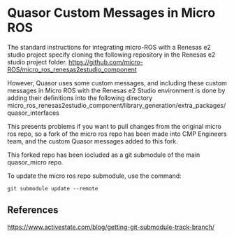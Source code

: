 # Quasor Custom Messages in Micro ROS
The standard instructions for integrating micro-ROS with a Renesas e2 studio project specify cloning the following repository in the Renesas e2 studio project folder.
https://github.com/micro-ROS/micro_ros_renesas2estudio_component

However, Quasor uses some custom messages, and including these custom messages in Micro ROS with the Renesas e2 Studio environment is done by adding their definitions into the following directory
micro_ros_renesas2estudio_component/library_generation/extra_packages/quasor_interfaces

This presents problems if you want to pull changes from the original micro ros repo, so a fork of the micro ros repo has been made into CMP Engineers team, and the custom Quasor messages added to this fork.

This forked repo has been iocluded as a git submodule of the main quasor_micro repo.

To update the micro ros repo submodule, use the command:

    git submodule update --remote

## References
https://www.activestate.com/blog/getting-git-submodule-track-branch/
